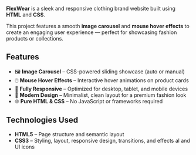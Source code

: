 **FlexWear** is a sleek and responsive clothing brand website built using **HTML** and **CSS**.  

This project features a smooth **image carousel** and **mouse hover effects** to create an engaging user experience — perfect for showcasing fashion products or collections.

##  Features

- 🖼️ **Image Carousel** – CSS-powered sliding showcase (auto or manual)
- 🖱️ **Mouse Hover Effects** – Interactive hover animations on product cards
- 📱 **Fully Responsive** – Optimized for desktop, tablet, and mobile devices
- 🎨 **Modern Design** – Minimalist, clean layout for a premium fashion look
- 🌐 **Pure HTML & CSS** – No JavaScript or frameworks required


##  Technologies Used

- **HTML5** – Page structure and semantic layout
- **CSS3** – Styling, layout, responsive design, transitions, and effects
al and UI icons

